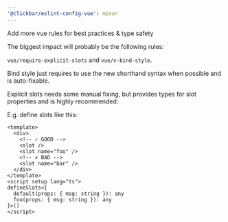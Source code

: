 ```yaml
---
'@clickbar/eslint-config-vue': minor
---
```


Add more vue rules for best practices & type safety

The biggest impact will probably be the following rules:

`vue/require-explicit-slots` and `vue/v-bind-style`.

Bind style just requires to use the new shorthand syntax when possible and is auto-fixable.

Explicit slots needs some manual fixing, but provides types for slot properties and is highly recommended:

E.g. define slots like this:
```vue
<template>
  <div>
    <!-- ✓ GOOD -->
    <slot />
    <slot name="foo" />
    <!-- ✗ BAD -->
    <slot name="bar" />
  </div>
</template>
<script setup lang="ts">
defineSlots<{
  default(props: { msg: string }): any
  foo(props: { msg: string }): any
}>()
</script>
```

